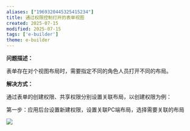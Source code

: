 ```yaml
---
aliases: ["1969320445325415234"]
title: 通过权限控制打开的表单视图
created: 2025-07-15
modified: 2025-07-15
tags: ['e-builder']
theme: e-builder
---
```


**问题描述：**

表单存在对个视图布局时，需要指定不同的角色人员打开不同的布局。

**解决方式：**

通过表单的创建权限、共享权限分别设置关联布局，以创建权限为例：

第一步：应用后台设置新建权限，设置关联PC端布局，选择需要关联的布局

![](https://myhelpdoc.oss-cn-heyuan.aliyuncs.com/mdimages/e866a5189a809723c8c0f44f868117ba.jpg)

